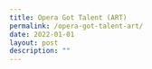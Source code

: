 ```yaml
---
title: Opera Got Talent (ART)
permalink: /opera-got-talent-art/
date: 2022-01-01
layout: post
description: ""
---
```

